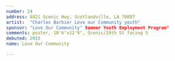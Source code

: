 ```yaml
---
number: 24
address: 8421 Scenic Hwy, Scotlandville, LA 70807
artist:  "Charles Barbier Love our Community youth"
sponsor: "Love Our Community" Summer Youth Employment Program"
comments: poster, 10'6"x22'9", Scenic/19th St facing S
debuted: 2015
name: Love Our Community

---
```

